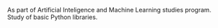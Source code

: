 As part of Artificial Inteligence and Machine Learning studies program. Study of basic Python libraries.
